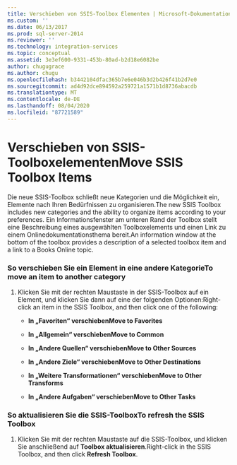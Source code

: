 ```yaml
---
title: Verschieben von SSIS-Toolbox Elementen | Microsoft-Dokumentation
ms.custom: ''
ms.date: 06/13/2017
ms.prod: sql-server-2014
ms.reviewer: ''
ms.technology: integration-services
ms.topic: conceptual
ms.assetid: 3e3ef600-9331-453b-80ad-b2d18e6082be
author: chugugrace
ms.author: chugu
ms.openlocfilehash: b3442104dfac365b7e6e046b3d2b426f41b2d7e0
ms.sourcegitcommit: ad4d92dce894592a259721a1571b1d8736abacdb
ms.translationtype: MT
ms.contentlocale: de-DE
ms.lasthandoff: 08/04/2020
ms.locfileid: "87721589"
---
```

# <a name="move-ssis-toolbox-items"></a><span data-ttu-id="fdb44-102">Verschieben von SSIS-Toolboxelementen</span><span class="sxs-lookup"><span data-stu-id="fdb44-102">Move SSIS Toolbox Items</span></span>
  <span data-ttu-id="fdb44-103">Die neue SSIS-Toolbox schließt neue Kategorien und die Möglichkeit ein, Elemente nach Ihren Bedürfnissen zu organisieren.</span><span class="sxs-lookup"><span data-stu-id="fdb44-103">The new SSIS Toolbox includes new categories and the ability to organize items according to your preferences.</span></span> <span data-ttu-id="fdb44-104">Ein Informationsfenster am unteren Rand der Toolbox stellt eine Beschreibung eines ausgewählten Toolboxelements und einen Link zu einem Onlinedokumentationsthema bereit.</span><span class="sxs-lookup"><span data-stu-id="fdb44-104">An information window at the bottom of the toolbox provides a description of a selected toolbox item and a link to a Books Online topic.</span></span>  
  
### <a name="to-move-an-item-to-another-category"></a><span data-ttu-id="fdb44-105">So verschieben Sie ein Element in eine andere Kategorie</span><span class="sxs-lookup"><span data-stu-id="fdb44-105">To move an item to another category</span></span>  
  
1.  <span data-ttu-id="fdb44-106">Klicken Sie mit der rechten Maustaste in der SSIS-Toolbox auf ein Element, und klicken Sie dann auf eine der folgenden Optionen:</span><span class="sxs-lookup"><span data-stu-id="fdb44-106">Right-click an item in the SSIS Toolbox, and then click one of the following:</span></span>  
  
    -   <span data-ttu-id="fdb44-107">**In „Favoriten“ verschieben**</span><span class="sxs-lookup"><span data-stu-id="fdb44-107">**Move to Favorites**</span></span>  
  
    -   <span data-ttu-id="fdb44-108">**In „Allgemein“ verschieben**</span><span class="sxs-lookup"><span data-stu-id="fdb44-108">**Move to Common**</span></span>  
  
    -   <span data-ttu-id="fdb44-109">**In „Andere Quellen“ verschieben**</span><span class="sxs-lookup"><span data-stu-id="fdb44-109">**Move to Other Sources**</span></span>  
  
    -   <span data-ttu-id="fdb44-110">**In „Andere Ziele“ verschieben**</span><span class="sxs-lookup"><span data-stu-id="fdb44-110">**Move to Other Destinations**</span></span>  
  
    -   <span data-ttu-id="fdb44-111">**In „Weitere Transformationen“ verschieben**</span><span class="sxs-lookup"><span data-stu-id="fdb44-111">**Move to Other Transforms**</span></span>  
  
    -   <span data-ttu-id="fdb44-112">**In „Andere Aufgaben“ verschieben**</span><span class="sxs-lookup"><span data-stu-id="fdb44-112">**Move to Other Tasks**</span></span>  
  
### <a name="to-refresh-the-ssis-toolbox"></a><span data-ttu-id="fdb44-113">So aktualisieren Sie die SSIS-Toolbox</span><span class="sxs-lookup"><span data-stu-id="fdb44-113">To refresh the SSIS Toolbox</span></span>  
  
1.  <span data-ttu-id="fdb44-114">Klicken Sie mit der rechten Maustaste auf die SSIS-Toolbox, und klicken Sie anschließend auf **Toolbox aktualisieren**.</span><span class="sxs-lookup"><span data-stu-id="fdb44-114">Right-click in the SSIS Toolbox, and then click **Refresh Toolbox**.</span></span>  
  
  
